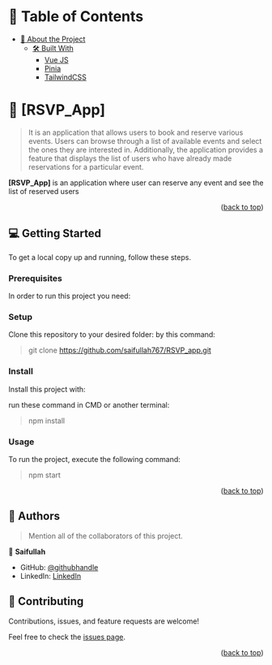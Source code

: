 <a name="readme-top"></a>

<!-- TABLE OF CONTENTS -->

# 📗 Table of Contents

- [📖 About the Project](#about-project)
  - [🛠 Built With](#built-with)
    - [Vue JS](#VueJS)
    - [Pinia](#Pinina)
    - [TailwindCSS](#TailwindCSS)

<!-- PROJECT DESCRIPTION -->

# 📖 [RSVP_App] <a name="about-project"></a>

> It is an application that allows users to book and reserve various events. Users can browse through a list of available events and select the ones they are interested in. Additionally, the application provides a feature that displays the list of users who have already made reservations for a particular event.

**[RSVP_App]** is an application where user can reserve any event and see the list of reserved users

<p align="right">(<a href="#readme-top">back to top</a>)</p>

<!-- GETTING STARTED -->

## 💻 Getting Started <a name="getting-started"></a>

<!-- > Describe how a new developer could make use of your project. -->

To get a local copy up and running, follow these steps.

### Prerequisites

In order to run this project you need:

### Setup

Clone this repository to your desired folder:
by this command:
> git clone https://github.com/saifullah767/RSVP_app.git

### Install

Install this project with:

run these command in CMD or another terminal:

> npm install


### Usage

To run the project, execute the following command:

> npm start

<p align="right">(<a href="#readme-top">back to top</a>)</p>

<!-- AUTHORS -->

## 👥 Authors <a name="authors"></a>

> Mention all of the collaborators of this project.

👤 **Saifullah**

- GitHub: [@githubhandle](https://github.com/saifullah767)
- LinkedIn: [LinkedIn](https://linkedin.com/in/saifkj)


<!-- CONTRIBUTING -->

## 🤝 Contributing <a name="contributing"></a>

Contributions, issues, and feature requests are welcome!

Feel free to check the [issues page](../../issues/).

<p align="right">(<a href="#readme-top">back to top</a>)</p>
